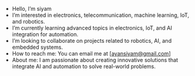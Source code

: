 - Hello, I’m siyam
- I’m interested in electronics, telecommunication, machine learning, IoT, and robotics.
- I’m currently learning advanced topics in electronics, IoT, and AI integration for automation.
- I’m looking to collaborate on projects related to robotics, AI, and embedded systems.
- How to reach me: You can email me at [ayansiyam@gmail.com] 
- About me: I am passionate about creating innovative solutions that integrate AI and automation to solve real-world problems.

<!---
traxop/traxop is a special repository because its `README.md` (this file) appears on your GitHub profile.
You can click the Preview link to take a look at your changes.
--->

